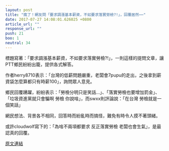 ```yaml
---
layout: post
title: "瘋了！網友問「要求調漲基本薪資，不如要求落實勞檢?!」，回覆居然⋯⋯"
date: 2017-07-27 14:08:01.626025 +0800
article_url: ""
response_url: ""
push: 21
boo: 1
neutral: 34
---
```


標題寫著：「要求調漲基本薪資，不如要求落實勞檢?!」，一則這樣的提問文章，讓PTT鄉民紛紛出籠，提供各式解答。

作者herry8710表示：「台灣的低薪問題嚴重，老闆會7pupu的走出，之後拿到薪資袋怎麼算都只有時薪100」，詢問眾人意見。

鄉民回覆踴躍，紛紛表示：「勞檢分明只是笑話...」、「落實勞檢也要增加罰金」、「垃圾資進黨就只會騙啊 勞檢 你說啥」，而swxx則評論說：「在台灣 勞檢就是一個笑話」

網民想法、背景各不相同，回答時而紛亂時而搞怪，難免有時令人摸不著頭緒。

或許cloudwolf寫下的：「為啥不兩項都要求    反正落實勞檢 老闆也會生氣」，是最認真的回覆。

<a href = "https://www.ptt.cc/bbs/Gossiping/M.1501113145.A.74B.html">原文連結</a>

